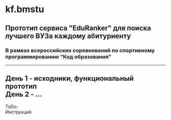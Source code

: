 # kf.bmstu
## Прототип сервиса "EduRanker" для поиска лучшего ВУЗа каждому абитуриенту
### В рамках всероссийских соревнований по спортивному программированию “Код образования”
---
День 1 - исходники, функциональный прототип\
День 2 - ...
---
ToDo:\
Инструкция

